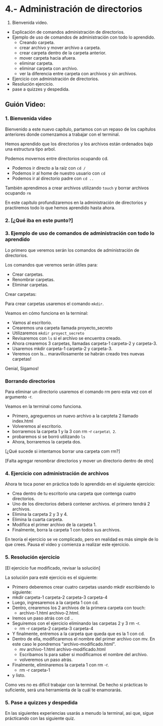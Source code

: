 # 4.- Administración de directorios

1.	Bienvenida video.
-	Explicación de comandos administración de directorios.
- 	Ejemplo de uso de comandos de administración con todo lo aprendido.
	- Creando carpeta.
	- crear archivo y mover archivo a carpeta.
	- crear carpeta dentro de la carpeta anterior.
	- mover carpeta hacia afuera.
	- eliminar carpeta.
	- eliminar carpeta con archivo.
	- ver la diferencia entre carpeta con archivos y sin archivos.
- Ejercicio con administración de directorios.
- Resolución ejercicio.
- pase a quizzes y despedida.

## Guión Video:

### 1. Bienvenida video

Bienvenido a este nuevo capítulo, partamos con un repaso de los capítulos anteriores donde comenzamos a trabajar con el terminal.

Hemos aprendido que los directorios y los archivos están ordenados bajo una estructura tipo arbol.

Podemos movernos entre directorios ocupando cd.

- Podemos ir directo a la raíz con `cd /` 
- Podemos ir al home de nuestro usuario con `cd`
- Podemos ir al directorio padre con `cd ..`

También aprendimos a crear archivos utilizando `touch` y borrar archivos ocupando `rm`

En este capítulo profundizaremos en la administración de directorios y practiremos todo lo que hemos aprendido hasta ahora.

### 2. [¿Qué iba en este punto?]

### 3. Ejemplo de uso de comandos de administración con todo lo aprendido

Lo primero que veremos serán los comandos de administración de directorios.

Los comandos que veremos serán útiles para:

- Crear carpetas.
- Renombrar carpetas.
- Eliminar carpetas.

Crear carpetas:

Para crear carpetas usaremos el comando `mkdir`.

Veamos en cómo funciona en la terminal:

- Vamos al escritorio.
- Crearemos una carpeta llamada proyecto_secreto 
- Utilizaremos `mkdir proyect_secreto` 
- Revisaremos con `ls` si el archivo se encuentra creado.
- Ahora crearemos 3 carpetas, llamadas carpeta-1 carpeta-2 y carpeta-3.
- Usaremos mkdir carpeta-1 carpeta-2 y carpeta-3.
- Veremos con ls... maravillosamente se habrán creado tres nuevas carpetas!

Genial, Sigamos!

### Borrando directorios

Para eliminar un directorio usaremos el comando rm pero esta vez con el argumento -r.

Veamos en la terminal como funciona.

- Primero, agreguemos un nuevo archivo a la carpteta 2 llamado index.html
- Volveremos al escritorio.
- borraremos la carpeta 1 y la 3 con rm -r `carpeta\ 2`.
- probaremos si se borró utilizando `ls` 
- Ahora, borraremos la carpeta dos.

[¿Qué sucede si intentamos borrar una carpeta com rm?]

[Falta agregar renombrar directorios y mover un directorio dentro de otro]

### 4. Ejercicio con administración de archivos

Ahora te toca poner en práctica todo lo aprendido en el siguiente ejercicio:

- Crea dentro de tu escritorio una carpeta que contenga cuatro directorios.
- Uno de los directorios deberá contener archivos. el primero tendrá 2 archivos.
- Elimina la carpeta 2 y 3 y 4.
- Elimina la cuarta carpeta.
- Modifica el primer archivo de la carpeta 1.
- Finalmente, borra la carpeta 1 con todos sus archivos.

En teoría el ejercicio se ve complicado, pero en realidad es más simple de lo que crees. Pausa el video y comienza a realizar este ejercicio.

### 5. Resolución ejercicio

[El ejercicio fue modificado, revisar la solución]

La solución para esté ejercicio es el siguiente:

- Primero deberemos crear cuatro carpetas usando mkdir escribiendo lo siguiente:
 - mkdir carpeta-1 carpeta-2 carpeta-3 carpeta-4
- Luego, ingresaremos a la carpeta 1 con cd.
- Dentro, crearemos los 2 archivos de la primera carpeta con touch:
	- archivo-1.html archivo-2.html.
- Iremos un paso atrás con cd ..
- Seguiremos con el ejercicio eliminando las carpetas 2 y 3 rm -r.
	- rm -r carpeta-2 carpeta-3 carpeta-4
- Y finalmente, entremos a la carpeta que queda que es la 1 con cd.
- Dentro de ella, modificaremos el nombre del primer archivo con mv. En este caso le pondremos "archivo-modificado.html".
	- mv archivo-1.html archivo-modificado.html
	- Escribamos ls para saber si modificamos el nombre del archivo.
	- volveremos un paso atrás.
- Finalmente, eliminaremos la carpeta 1 con rm -r.
	- rm -r carpeta-1
- y listo.

Como ves no es difícil trabajar con la terminal. De hecho si prácticas lo suficiente, será una herramienta de la cuál te enamorarás.

### 5. Pase a quizzes y despedida

En las siguientes experiencias usarás a menudo la terminal, asi que, sigue prácticando con las siguiente quiz.
